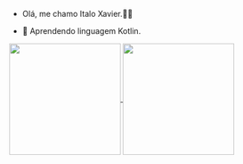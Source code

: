- Olá, me chamo Italo Xavier.👋🏾

- 🌱 Aprendendo linguagem Kotlin.

<a href="https://github.com/ItaloXavierDS/github-readme-stats">
  <img height=200 align="center" src="https://github-readme-stats.vercel.app/api?username=ItaloXavierDS" />
</a>
<a href="https://github.com/ItaloXavierDS/convoychat">
  <img height=200 align="center" src="https://github-readme-stats.vercel.app/api/top-langs?username=ItaloXavierDS&layout=compact&langs_count=8&card_width=320" />
</a>
